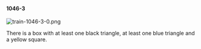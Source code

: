#### 1046-3
![train-1046-3-0.png](https://github.com/lil-lab/nlvr/raw/master/nlvr/train/images/29/train-1046-3-0.png "train-1046-3-0.png")

There is a box with at least one black triangle, at least one blue triangle and a yellow square.